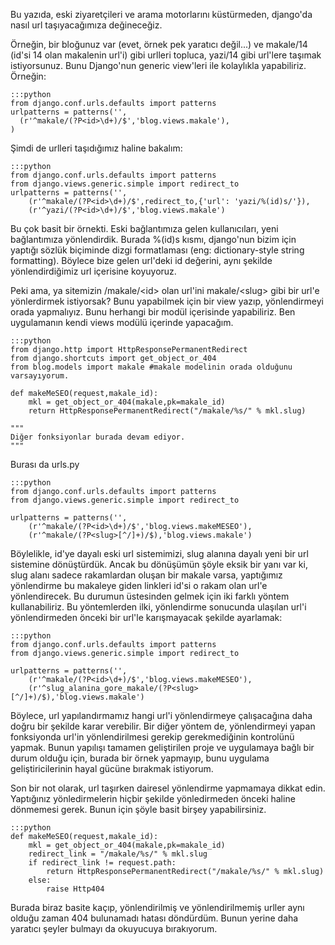 <!--
.. date: 2011-08-09 00:35:00
.. description: Django uygulamanızın url yapısını, 301 yönlendirmesi kullanarak değiştirebilirsiniz. Böylece, arama motoru görünürlülüğünüzü artırabilirsiniz.
.. slug: django-301-redirect
.. title: Django'da Url Taşıma
-->


Bu yazıda, eski ziyaretçileri ve arama motorlarını küstürmeden,
django'da nasıl url taşıyacağımıza değineceğiz. <!-- TEASER_END -->

Örneğin, bir bloğunuz var (evet, örnek pek yaratıcı değil...) ve
makale/14 (id'si 14 olan makalenin url'i) gibi urlleri topluca, yazi/14
gibi url'lere taşımak istiyorsunuz. Bunu Django'nun generic view'leri
ile kolaylıkla yapabiliriz. Örneğin: <!-- TEASER_END -->

	:::python
	from django.conf.urls.defaults import patterns
	urlpatterns = patterns('',
	  (r'^makale/(?P<id>\d+)/$','blog.views.makale'),
	)

Şimdi de urlleri taşıdığımız haline bakalım:

	:::python
	from django.conf.urls.defaults import patterns
	from django.views.generic.simple import redirect_to
	urlpatterns = patterns('',
		(r'^makale/(?P<id>\d+)/$',redirect_to,{'url': 'yazi/%(id)s/'}),
		(r'^yazi/(?P<id>\d+)/$','blog.views.makale')

Bu çok basit bir örnekti. Eski bağlantımıza gelen kullanıcıları, yeni
bağlantımıza yönlendirdik. Burada %(id)s kısmı, django'nun bizim için
yaptığı sözlük biçiminde dizgi formatlaması (eng: dictionary-style
string formatting). Böylece bize gelen url'deki id değerini, aynı
şekilde yönlendirdiğimiz url içerisine koyuyoruz.

Peki ama, ya sitemizin /makale/\<id\> olan url'ini makale/\<slug\> gibi
bir url'e yönlerdirmek istiyorsak? Bunu yapabilmek için bir view yazıp,
yönlendirmeyi orada yapmalıyız. Bunu herhangi bir modül içerisinde
yapabiliriz. Ben uygulamanın kendi views modülü içerinde yapacağım.

	:::python
	from django.http import HttpResponsePermanentRedirect
	from django.shortcuts import get_object_or_404
	from blog.models import makale #makale modelinin orada olduğunu varsayıyorum.

	def makeMeSEO(request,makale_id):
		mkl = get_object_or_404(makale,pk=makale_id)
		return HttpResponsePermanentRedirect("/makale/%s/" % mkl.slug)

	"""
	Diğer fonksiyonlar burada devam ediyor.
	"""

Burası da urls.py

	:::python
	from django.conf.urls.defaults import patterns
	from django.views.generic.simple import redirect_to

	urlpatterns = patterns('',
		(r'^makale/(?P<id>\d+)/$','blog.views.makeMESEO'),
		(r'^makale/(?P<slug>[^/]+)/$),'blog.views.makale')

Böylelikle, id'ye dayalı eski url sistemimizi, slug alanına dayalı yeni
bir url sistemine dönüştürdük. Ancak bu dönüşümün şöyle eksik bir yanı
var ki, slug alanı sadece rakamlardan oluşan bir makale varsa,
yaptığımız yönlendirme bu makaleye giden linkleri id'si o rakam olan
url'e yönlendirecek. Bu durumun üstesinden gelmek için iki farklı yöntem
kullanabiliriz. Bu yöntemlerden ilki, yönlendirme sonucunda ulaşılan
url'i yönlendirmeden önceki bir url'le karışmayacak şekilde ayarlamak:

	:::python
	from django.conf.urls.defaults import patterns
	from django.views.generic.simple import redirect_to

	urlpatterns = patterns('',
		(r'^makale/(?P<id>\d+)/$','blog.views.makeMESEO'),
		(r'^slug_alanina_gore_makale/(?P<slug>[^/]+)/$),'blog.views.makale')

Böylece, url yapılandırmamız hangi url'i yönlendirmeye çalışacağına daha
doğru bir şekilde karar verebilir. Bir diğer yöntem de, yönlendirmeyi
yapan fonksiyonda url'in yönlendirilmesi gerekip gerekmediğinin
kontrolünü yapmak. Bunun yapılışı tamamen geliştirilen proje ve
uygulamaya bağlı bir durum olduğu için, burada bir örnek yapmayıp, bunu
uygulama geliştiricilerinin hayal gücüne bırakmak istiyorum.

Son bir not olarak, url taşırken dairesel yönlendirme yapmamaya dikkat
edin. Yaptığınız yönledirmelerin hiçbir şekilde yönledirmeden önceki
haline dönmemesi gerek. Bunun için şöyle basit birşey yapabilirsiniz.

	:::python
	def makeMeSEO(request,makale_id):
		mkl = get_object_or_404(makale,pk=makale_id)
		redirect_link = "/makale/%s/" % mkl.slug
		if redirect_link != request.path:
			return HttpResponsePermanentRedirect("/makale/%s/" % mkl.slug)
		else:
			raise Http404

Burada biraz basite kaçıp, yönlendirilmiş ve yönlendirilmemiş urller
aynı olduğu zaman 404 bulunamadı hatası döndürdüm. Bunun yerine daha
yaratıcı şeyler bulmayı da okuyucuya bırakıyorum.